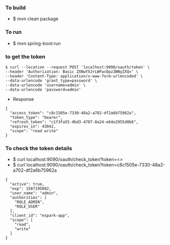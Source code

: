 
### To build 
* $ mvn clean package

### To run 
* $ mvn spring-boot:run

### to get the token
````
$ curl --location --request POST 'localhost:9090/oauth/token' \
--header 'Authorization: Basic ZXNwYXJrLWFwcDpzZWNyZXQ=' \
--header 'Content-Type: application/x-www-form-urlencoded' \
--data-urlencode 'grant_type=password' \
--data-urlencode 'username=admin' \
--data-urlencode 'password=admin'
````
* Response 
````
{
  "access_token": "c8c1505e-7330-48a2-a702-df2a6b75962a",
  "token_type": "bearer",
  "refresh_token": "c1f3fa55-4bd3-4707-8a24-e64e2955d0b6",
  "expires_in": 43042,
  "scope": "read write"
}
````

### To check the token details
* $ curl localhost:9090/oauth/check_token?token=<>
* $ curl localhost:9090/oauth/check_token?token=c8c1505e-7330-48a2-a702-df2a6b75962a
````
{
  "active": true,
  "exp": 1587195082,
  "user_name": "admin",
  "authorities": [
    "ROLE_ADMIN",
    "ROLE_USER"
  ],
  "client_id": "espark-app",
  "scope": [
    "read",
    "write"
  ]
}
````


